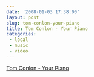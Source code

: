 ```yaml
---
date: '2008-01-03 17:38:00'
layout: post
slug: tom-conlon-your-piano
title: Tom Conlon - Your Piano
categories:
 - local
 - music
 - video
---
```



[Tom Conlon - Your Piano][1]

   [1]: http://www.vimeo.com/468649/l:embed_468649
